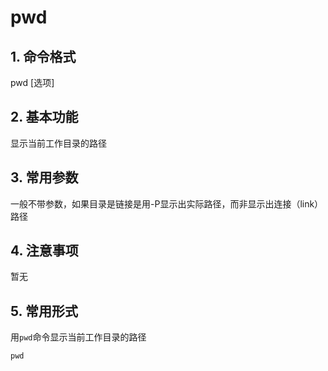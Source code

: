 # pwd

## 1. 命令格式

pwd [选项]

## 2. 基本功能

显示当前工作目录的路径

## 3. 常用参数

一般不带参数，如果目录是链接是用-P显示出实际路径，而非显示出连接（link）路径

## 4. 注意事项

暂无

## 5. 常用形式

用`pwd`命令显示当前工作目录的路径

```console
pwd
```
